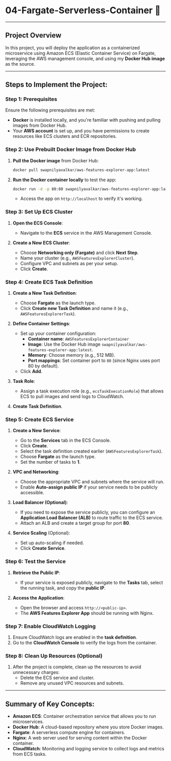 # 04-Fargate-Serverless-Container 🚀

---

## **Project Overview**

In this project, you will deploy the application as a containerized microservice using Amazon ECS (Elastic Container Service) on Fargate, leveraging the AWS management console, and using my **Docker Hub image** as the source.

---

## **Steps to Implement the Project:**

### **Step 1: Prerequisites**
Ensure the following prerequisites are met:
- **Docker** is installed locally, and you're familiar with pushing and pulling images from Docker Hub.
- Your **AWS account** is set up, and you have permissions to create resources like ECS clusters and ECR repositories.

### **Step 2: Use Prebuilt Docker Image from Docker Hub**

1. **Pull the Docker image** from Docker Hub:
   ```bash
   docker pull swapnilyavalkar/aws-features-explorer-app:latest
   ```

2. **Run the Docker container locally** to test the app:
   ```bash
   docker run -d -p 80:80 swapnilyavalkar/aws-features-explorer-app:latest
   ```
   - Access the app on `http://localhost` to verify it's working.

### **Step 3: Set Up ECS Cluster**
1. **Open the ECS Console**:
   - Navigate to the **ECS** service in the AWS Management Console.

2. **Create a New ECS Cluster**:
   - Choose **Networking only (Fargate)** and click **Next Step**.
   - Name your cluster (e.g., `AWSFeaturesExplorerCluster`).
   - Configure VPC and subnets as per your setup.
   - Click **Create**.

### **Step 4: Create ECS Task Definition**
1. **Create a New Task Definition**:
   - Choose **Fargate** as the launch type.
   - Click **Create new Task Definition** and name it (e.g., `AWSFeaturesExplorerTask`).

2. **Define Container Settings**:
   - Set up your container configuration:
     - **Container name**: `AWSFeaturesExplorerContainer`
     - **Image**: Use the Docker Hub image `swapnilyavalkar/aws-features-explorer-app:latest`.
     - **Memory**: Choose memory (e.g., 512 MB).
     - **Port mappings**: Set container port to `80` (since Nginx uses port 80 by default).
   - Click **Add**.

3. **Task Role**:
   - Assign a task execution role (e.g., `ecsTaskExecutionRole`) that allows ECS to pull images and send logs to CloudWatch.

4. **Create Task Definition**.

### **Step 5: Create ECS Service**
1. **Create a New Service**:
   - Go to the **Services** tab in the ECS Console.
   - Click **Create**.
   - Select the task definition created earlier (`AWSFeaturesExplorerTask`).
   - Choose **Fargate** as the launch type.
   - Set the number of tasks to **1**.

2. **VPC and Networking**:
   - Choose the appropriate VPC and subnets where the service will run.
   - Enable **Auto-assign public IP** if your service needs to be publicly accessible.

3. **Load Balancer (Optional)**:
   - If you need to expose the service publicly, you can configure an **Application Load Balancer (ALB)** to route traffic to the ECS service.
   - Attach an ALB and create a target group for port **80**.

4. **Service Scaling** (Optional):
   - Set up auto-scaling if needed.
   - Click **Create Service**.

### **Step 6: Test the Service**
1. **Retrieve the Public IP**:
   - If your service is exposed publicly, navigate to the **Tasks** tab, select the running task, and copy the **public IP**.

2. **Access the Application**:
   - Open the browser and access `http://<public-ip>`.
   - The **AWS Features Explorer App** should be running with Nginx.

### **Step 7: Enable CloudWatch Logging**
1. Ensure CloudWatch logs are enabled in the **task definition**.
2. Go to the **CloudWatch Console** to verify the logs from the container.

### **Step 8: Clean Up Resources (Optional)**
1. After the project is complete, clean up the resources to avoid unnecessary charges:
   - Delete the ECS service and cluster.
   - Remove any unused VPC resources and subnets.

---

## **Summary of Key Concepts**:
- **Amazon ECS**: Container orchestration service that allows you to run microservices.
- **Docker Hub**: A cloud-based repository where you store Docker images.
- **Fargate**: A serverless compute engine for containers.
- **Nginx**: A web server used for serving content within the Docker container.
- **CloudWatch**: Monitoring and logging service to collect logs and metrics from ECS tasks.
